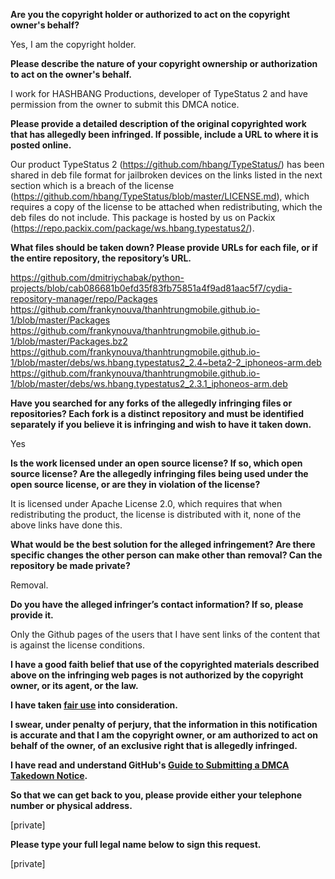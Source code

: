 **Are you the copyright holder or authorized to act on the copyright owner's behalf?**

Yes, I am the copyright holder.

**Please describe the nature of your copyright ownership or authorization to act on the owner's behalf.**

I work for HASHBANG Productions, developer of TypeStatus 2 and have permission from the owner to submit this DMCA notice.

**Please provide a detailed description of the original copyrighted work that has allegedly been infringed. If possible, include a URL to where it is posted online.**

Our product TypeStatus 2 (https://github.com/hbang/TypeStatus/) has been shared in deb file format for jailbroken devices on the links listed in the next section which is a breach of the license (https://github.com/hbang/TypeStatus/blob/master/LICENSE.md), which requires a copy of the license to be attached when redistributing, which the deb files do not include. This package is hosted by us on Packix (https://repo.packix.com/package/ws.hbang.typestatus2/).

**What files should be taken down? Please provide URLs for each file, or if the entire repository, the repository’s URL.**

https://github.com/dmitriychabak/python-projects/blob/cab086681b0efd35f83fb75851a4f9ad81aac5f7/cydia-repository-manager/repo/Packages  
https://github.com/frankynouva/thanhtrungmobile.github.io-1/blob/master/Packages  
https://github.com/frankynouva/thanhtrungmobile.github.io-1/blob/master/Packages.bz2  
https://github.com/frankynouva/thanhtrungmobile.github.io-1/blob/master/debs/ws.hbang.typestatus2_2.4~beta2-2_iphoneos-arm.deb  
https://github.com/frankynouva/thanhtrungmobile.github.io-1/blob/master/debs/ws.hbang.typestatus2_2.3.1_iphoneos-arm.deb

**Have you searched for any forks of the allegedly infringing files or repositories? Each fork is a distinct repository and must be identified separately if you believe it is infringing and wish to have it taken down.**

Yes

**Is the work licensed under an open source license? If so, which open source license? Are the allegedly infringing files being used under the open source license, or are they in violation of the license?**

It is licensed under Apache License 2.0, which requires that when redistributing the product, the license is distributed with it, none of the above links have done this.

**What would be the best solution for the alleged infringement? Are there specific changes the other person can make other than removal? Can the repository be made private?**

Removal.

**Do you have the alleged infringer’s contact information? If so, please provide it.**

Only the Github pages of the users that I have sent links of the content that is against the license conditions.

**I have a good faith belief that use of the copyrighted materials described above on the infringing web pages is not authorized by the copyright owner, or its agent, or the law.**

**I have taken <a href="https://www.lumendatabase.org/topics/22">fair use</a> into consideration.**

**I swear, under penalty of perjury, that the information in this notification is accurate and that I am the copyright owner, or am authorized to act on behalf of the owner, of an exclusive right that is allegedly infringed.**

**I have read and understand GitHub's <a href="https://docs.github.com/articles/guide-to-submitting-a-dmca-takedown-notice/">Guide to Submitting a DMCA Takedown Notice</a>.**

**So that we can get back to you, please provide either your telephone number or physical address.**

[private]

**Please type your full legal name below to sign this request.**

[private]
